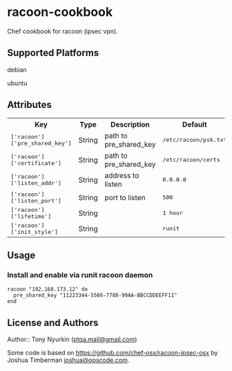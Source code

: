 # racoon-cookbook

Chef cookbook for racoon (ipsec vpn). 

## Supported Platforms

debian

ubuntu

## Attributes

<table>
  <tr>
    <th>Key</th>
    <th>Type</th>
    <th>Description</th>
    <th>Default</th>
  </tr>
  <tr>
    <td><tt>['racoon']['pre_shared_key']</tt></td>
    <td>String</td>
    <td>path to pre_shared_key</td>
    <td><tt>/etc/racoon/psk.txt</tt></td>
  </tr>
  <tr>
    <td><tt>['racoon']['certificate']</tt></td>
    <td>String</td>
    <td>path to pre_shared_key</td>
    <td><tt>/etc/racoon/certs</tt></td>
  </tr>
  <tr>
    <td><tt>['racoon']['listen_addr']</tt></td>
    <td>String</td>
    <td>address to listen</td>
    <td><tt>0.0.0.0</tt></td>
  </tr>
  <tr>
    <td><tt>['racoon']['listen_port']</tt></td>
    <td>String</td>
    <td>port to listen</td>
    <td><tt>500</tt></td>
  </tr>
  <tr>
    <td><tt>['racoon']['lifetime']</tt></td>
    <td>String</td>
    <td></td>
    <td><tt>1 hour</tt></td>
  </tr>
  <tr>
    <td><tt>['racoon']['init_style']</tt></td>
    <td>String</td>
    <td></td>
    <td><tt>runit</tt></td>
  </tr>
</table>

## Usage

### Install and enable via runit racoon daemon

```
racoon "192.168.173.12" do
  pre_shared_key "11223344-5566-7788-99AA-BBCCDDEEFF11"
end
```

## License and Authors

Author:: Tony Nyurkin (<ptqa.mail@gmail.com>)

Some code is based on https://github.com/chef-osx/racoon-ipsec-osx by Joshua Timberman joshua@opscode.com.
